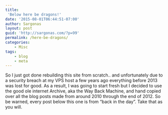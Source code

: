 ```yaml
---
title:
 'Below here be dragons!'
date: '2015-08-01T06:44:51-07:00'
author: Sargonas
layout: post
guid: 'http://sargonas.com/?p=99'
permalink: /here-be-dragons/
categories:
    - Misc
tags:
    - blog
    - meta
---
```


So I just got done rebuilding this site from scratch.. and unfortunately due to a security breach at my VPS host a few years ago everything before 2013 was lost for good. As a result, I was going to start fresh but I decided to use the good ole internet Archive, aka the Way Back Machine, and hand copied over all the blog posts made from around 2010 through the end of 2012. So be warned, every post below this one is from “back in the day”. Take that as you will.